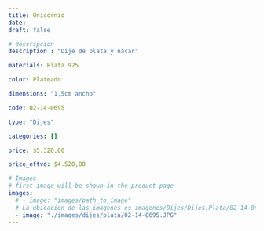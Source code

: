 ```yaml
---
title: Unicornio
date: 
draft: false

# descripcion
description : "Dije de plata y nácar"

materials: Plata 925

color: Plateado

dimensions: "1,5cm ancho"

code: 02-14-0695

type: "Dijes"

categories: []

price: $5.320,00

price_eftvo: $4.520,00

# Images
# first image will be shown in the product page
images:
  # - image: "images/path_to_image"
  # La ubicacion de las imagenes es imagenes/Dijes/Dijes.Plata/02-14-0695-unicornio
  - image: "./images/dijes/plata/02-14-0695.JPG"
---
```

